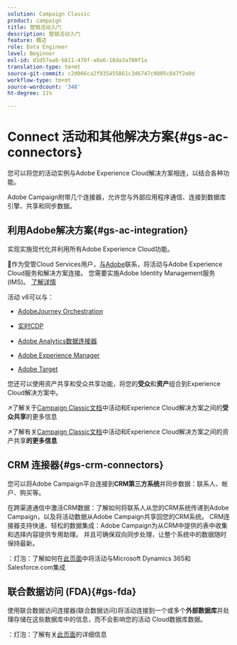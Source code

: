 ```yaml
---
solution: Campaign Classic
product: campaign
title: 营销活动入门
description: 营销活动入门
feature: 概述
role: Data Engineer
level: Beginner
exl-id: d1d57aa8-b811-470f-a8a6-18da3a700f1a
translation-type: tm+mt
source-git-commit: c2d066ca2f935455861c3d6747c9805c847f2e0d
workflow-type: tm+mt
source-wordcount: '348'
ht-degree: 11%

---
```


# Connect 活动和其他解决方案{#gs-ac-connectors}

您可以将您的活动实例与Adobe Experience Cloud解决方案相连，以结合各种功能。

Adobe Campaign附带几个连接器，允许您与外部应用程序通信、连接到数据库引擎、共享和同步数据。

## 利用Adobe解决方案{#gs-ac-integration}

实现实施现代化并利用所有Adobe Experience Cloud功能。

:speech_balloon:作为受管Cloud Services用户，[与Adobe](../start/support.md#support)联系，将活动与Adobe Experience Cloud服务和解决方案连接。 您需要实施Adobe Identity Management服务(IMS)。 [了解详情](../start/connect.md#connect-ims)

活动 v8可以与：

* [AdobeJourney Orchestration](https://experienceleague.adobe.com/docs/journeys/using/action-journeys/acc-action.html?lang=en)

* [实时CDP](../connect/ac-rtcdp.md)

* [Adobe Analytics数据连接器](../connect/ac-aa.md)

* [Adobe Experience Manager](../connect/ac-aem.md)

* [Adobe Target](../connect/ac-at.md)

您还可以使用资产共享和受众共享功能，将您的&#x200B;**受众**&#x200B;和&#x200B;**资产**&#x200B;组合到Experience Cloud解决方案中。

:arrow_upper_right:了解关于[Campaign Classic文档](https://experienceleague.adobe.com/docs/campaign-classic/using/integrating-with-adobe-experience-cloud/audience-sharing/sharing-audiences-with-adobe-experience-cloud.html?lang=en#integrating-with-adobe-experience-cloud)中活动和Experience Cloud解决方案之间的&#x200B;**受众共享**&#x200B;的更多信息

:arrow_upper_right:了解有关[Campaign Classic文档](https://experienceleague.adobe.com/docs/campaign-classic/using/integrating-with-adobe-experience-cloud/asset-sharing/sharing-assets-with-adobe-experience-cloud.html?lang=en#integrating-with-adobe-experience-cloud)中活动和Experience Cloud解决方案之间的资产共享&#x200B;**的更多信息**

## CRM 连接器{#gs-crm-connectors}

您可以将Adobe Campaign平台连接到&#x200B;**CRM第三方系统**&#x200B;并同步数据：联系人、帐户、购买等。

在跨渠道通信中激活CRM数据：了解如何将联系人从您的CRM系统传递到Adobe Campaign，以及将活动数据从Adobe Campaign共享回您的CRM系统。
CRM连接器支持快速、轻松的数据集成：Adobe Campaign为从CRM中提供的表中收集和选择内容提供专用助理。 并且可确保双向同步处理，让整个系统中的数据随时保持最新。

：灯泡：了解如何在[此页面](crm.md)中将活动与Microsoft Dynamics 365和Salesforce.com集成


## 联合数据访问 (FDA){#gs-fda}

使用联合数据访问连接器(联合数据访问)将活动连接到一个或多个&#x200B;**外部数据库**&#x200B;并处理存储在这些数据库中的信息，而不会影响您的活动 Cloud数据库数据。

：灯泡：了解有关[此页面](fda.md)的详细信息


<!-- 
 ## Integrate with social media

Use the **Managing social networks (Social Marketing)** option to interact with customers and prospects via Twitter.

* Send messages - Use Adobe Campaign Social Marketing to send messages on Twitter. Adobe Campaign lets you post messages directly to your twitter account. You can also send direct messages to all your followers.

* Collect new contacts - Adobe Campaign Social Marketing also makes it easy to acquire new contacts via Facebook: contact users and ask them if they want to share their profile information. If they accept, Adobe Campaign automatically recovers the data, which enables you to carry out targeting campaigns and, when possible, to implement cross-channel strategies.

:bulb: Learn how to set up and use Campaign Social Marketing in [this section](../connect/ac-tw.md) -->